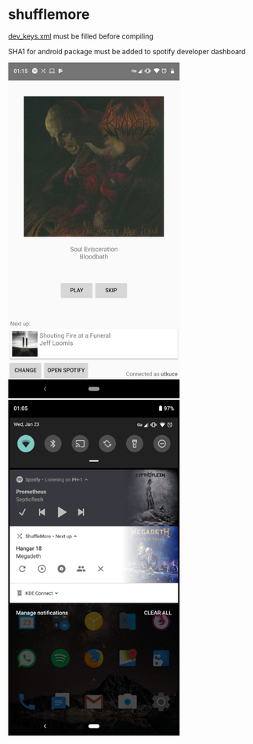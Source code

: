# shufflemore

[dev_keys.xml](app/src/main/res/values/dev_keys.xml) must be filled before compiling

SHA1 for android package must be added to spotify developer dashboard

<img src="https://github.com/utkuce/shufflemore/blob/master/Screenshot1.png" alt="interface" width="350"/> <img src="https://github.com/utkuce/shufflemore/blob/master/Screenshot2.jpeg" alt="notification" width="350"/>

